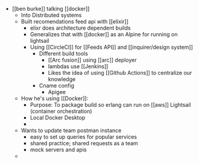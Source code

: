 - [[ben burke]] talking [[docker]]
	- Into Distributed systems
	- Built recomendations feed api with [[elixir]]
		- elixr does architecture dependent builds
		- Generalizes that with [[docker]] as an Alpine for running on lightsail
		- Using [[CircleCI]] for [[Feeds API]] and [[inquirer/design system]]
			- Different build tools
				- [[Arc fusion]] using [[arc]] deployer
				- lambdas use [[Jenkins]]
				- Likes the idea of using [[Github Actions]] to centralize our knowledge
			- Cname config
				- Apigee
	- How he's using [[Docker]]:
		- Purpose: To package build so erlang can run on [[aws]] Lightsail (container orchestration)
		- Local Docker Desktop
		-
	- Wants to update team postman instance
		- easy to set up queries for popular services
		- shared practice; shared requests as a team
		- mock servers and apis
	-